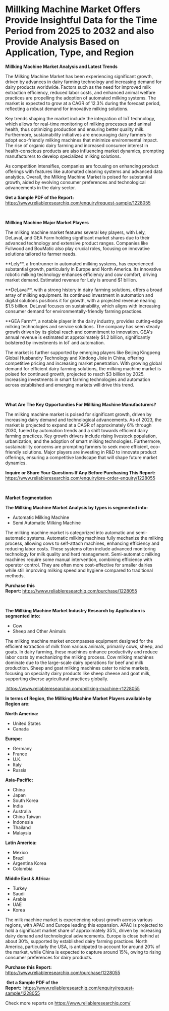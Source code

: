 <p><h1>Millking Machine Market Offers Provide Insightful Data for the Time Period from 2025 to 2032 and also Provide Analysis Based on Application, Type, and Region</h1></p><p><strong>Millking Machine Market Analysis and Latest Trends</strong></p>
<p><p>The Milking Machine Market has been experiencing significant growth, driven by advances in dairy farming technology and increasing demand for dairy products worldwide. Factors such as the need for improved milk extraction efficiency, reduced labor costs, and enhanced animal welfare practices are propelling the adoption of automated milking systems. The market is expected to grow at a CAGR of 12.3% during the forecast period, reflecting a robust demand for innovative milking solutions.</p><p>Key trends shaping the market include the integration of IoT technology, which allows for real-time monitoring of milking processes and animal health, thus optimizing production and ensuring better quality milk. Furthermore, sustainability initiatives are encouraging dairy farmers to adopt eco-friendly milking machines that minimize environmental impact. The rise of organic dairy farming and increased consumer interest in health-conscious products are also influencing market dynamics, prompting manufacturers to develop specialized milking solutions.</p><p>As competition intensifies, companies are focusing on enhancing product offerings with features like automated cleaning systems and advanced data analytics. Overall, the Milking Machine Market is poised for substantial growth, aided by evolving consumer preferences and technological advancements in the dairy sector.</p></p>
<p><strong>Get a Sample PDF of the Report:&nbsp;</strong> <a href="https://www.reliableresearchiq.com/enquiry/request-sample/1228055?utm_campaign=3514&utm_medium=2&utm_source=Github&utm_content=ia&utm_term=09042025&utm_id=millking-machine">https://www.reliableresearchiq.com/enquiry/request-sample/1228055</a></p>
<p>&nbsp;</p>
<p><strong>Millking Machine Major Market Players</strong></p>
<p><p>The milking machine market features several key players, with Lely, DeLaval, and GEA Farm holding significant market shares due to their advanced technology and extensive product ranges. Companies like Fullwood and BouMatic also play crucial roles, focusing on innovative solutions tailored to farmer needs.</p><p>**Lely**, a frontrunner in automated milking systems, has experienced substantial growth, particularly in Europe and North America. Its innovative robotic milking technology enhances efficiency and cow comfort, driving market demand. Estimated revenue for Lely is around $1 billion.</p><p>**DeLaval**, with a strong history in dairy farming solutions, offers a broad array of milking equipment. Its continued investment in automation and digital solutions positions it for growth, with a projected revenue nearing $1.5 billion. DeLaval focuses on sustainability, which aligns with increasing consumer demand for environmentally-friendly farming practices.</p><p>**GEA Farm**, a notable player in the dairy industry, provides cutting-edge milking technologies and service solutions. The company has seen steady growth driven by its global reach and commitment to innovation. GEA's annual revenue is estimated at approximately $1.2 billion, significantly bolstered by investments in IoT and automation.</p><p>The market is further supported by emerging players like Beijing Kingpeng Global Husbandry Technology and Xindong Jixie in China, offering competitive pricing and increasing market penetration. With growing global demand for efficient dairy farming solutions, the milking machine market is poised for continued growth, projected to reach $3 billion by 2025. Increasing investments in smart farming technologies and automation across established and emerging markets will drive this trend.</p></p>
<p>&nbsp;</p>
<p><strong>What Are The Key Opportunities For Millking Machine Manufacturers?</strong></p>
<p><p>The milking machine market is poised for significant growth, driven by increasing dairy demand and technological advancements. As of 2023, the market is projected to expand at a CAGR of approximately 6% through 2030, fueled by automation trends and a shift towards efficient dairy farming practices. Key growth drivers include rising livestock population, urbanization, and the adoption of smart milking technologies. Furthermore, sustainability concerns are prompting farmers to seek more efficient, eco-friendly solutions. Major players are investing in R&D to innovate product offerings, ensuring a competitive landscape that will shape future market dynamics.</p></p>
<p><strong>Inquire or Share Your Questions If Any Before Purchasing This Report:</strong> <a href="https://www.reliableresearchiq.com/enquiry/pre-order-enquiry/1228055?utm_campaign=3514&utm_medium=2&utm_source=Github&utm_content=ia&utm_term=09042025&utm_id=millking-machine">https://www.reliableresearchiq.com/enquiry/pre-order-enquiry/1228055</a></p>
<p>&nbsp;</p>
<p><strong>Market Segmentation</strong></p>
<p><strong>The Millking Machine Market Analysis by types is segmented into:</strong></p>
<p><ul><li>Automatic Milking Machine</li><li>Semi Automatic Milking Machine</li></ul></p>
<p><p>The milking machine market is categorized into automatic and semi-automatic systems. Automatic milking machines fully mechanize the milking process, allowing cows to self-attach machines, enhancing efficiency and reducing labor costs. These systems often include advanced monitoring technology for milk quality and herd management. Semi-automatic milking machines require some manual intervention, combining efficiency with operator control. They are often more cost-effective for smaller dairies while still improving milking speed and hygiene compared to traditional methods.</p></p>
<p><strong>Purchase this Report:&nbsp;</strong><a href="https://www.reliableresearchiq.com/purchase/1228055?utm_campaign=3514&utm_medium=2&utm_source=Github&utm_content=ia&utm_term=09042025&utm_id=millking-machine">https://www.reliableresearchiq.com/purchase/1228055</a></p>
<p>&nbsp;</p>
<p><strong>The Millking Machine Market Industry Research by Application is segmented into:</strong></p>
<p><ul><li>Cow</li><li>Sheep and Other Animals</li></ul></p>
<p><p>The milking machine market encompasses equipment designed for the efficient extraction of milk from various animals, primarily cows, sheep, and goats. In dairy farming, these machines enhance productivity and reduce labor costs by mechanizing the milking process. Cow milking machines dominate due to the large-scale dairy operations for beef and milk production. Sheep and goat milking machines cater to niche markets, focusing on specialty dairy products like sheep cheese and goat milk, supporting diverse agricultural practices globally.</p></p>
<p><a href="https://www.reliableresearchiq.com/millking-machine-r1228055?utm_campaign=3514&utm_medium=2&utm_source=Github&utm_content=ia&utm_term=09042025&utm_id=millking-machine">&nbsp;https://www.reliableresearchiq.com/millking-machine-r1228055</a></p>
<p><strong>In terms of Region, the Millking Machine Market Players available by Region are:</strong></p>
<p>
    <p> <strong> North America: </strong>
        <ul>
            <li>United States</li>
            <li>Canada</li>
        </ul>
        </p> 
    <p> <strong> Europe: </strong>
        <ul>
            <li>Germany</li>
            <li>France</li>
            <li>U.K.</li>
            <li>Italy</li>
            <li>Russia</li>
        </ul>
        </p> 
    <p> <strong> Asia-Pacific: </strong>
        <ul>
            <li>China</li>
            <li>Japan</li>
            <li>South Korea</li>
            <li>India</li>
            <li>Australia</li>
            <li>China Taiwan</li>
            <li>Indonesia</li>
            <li>Thailand</li>
            <li>Malaysia</li>
        </ul>
        </p> 
    <p> <strong> Latin America: </strong>
        <ul>
            <li>Mexico</li>
            <li>Brazil</li>
            <li>Argentina Korea</li>
            <li>Colombia</li>
        </ul>
        </p> 
    <p> <strong> Middle East & Africa: </strong>
        <ul>
            <li>Turkey</li>
            <li>Saudi</li>
            <li>Arabia</li>
            <li>UAE</li>
            <li>Korea</li>
        </ul>
    </p>
    </p>
<p><p>The milk machine market is experiencing robust growth across various regions, with APAC and Europe leading this expansion. APAC is projected to hold a significant market share of approximately 35%, driven by increasing dairy demand and technological advancements. Europe is close behind at about 30%, supported by established dairy farming practices. North America, particularly the USA, is anticipated to account for around 20% of the market, while China is expected to capture around 15%, owing to rising consumer preferences for dairy products.</p></p>
<p><strong>Purchase this Report: </strong><a href="https://www.reliableresearchiq.com/purchase/1228055?utm_campaign=3514&utm_medium=2&utm_source=Github&utm_content=ia&utm_term=09042025&utm_id=millking-machine">https://www.reliableresearchiq.com/purchase/1228055</a></p>
<p>&nbsp;<strong>Get a Sample PDF of the Report:&nbsp;&nbsp;</strong><a href="https://www.reliableresearchiq.com/enquiry/request-sample/1228055?utm_campaign=3514&utm_medium=2&utm_source=Github&utm_content=ia&utm_term=09042025&utm_id=millking-machine">https://www.reliableresearchiq.com/enquiry/request-sample/1228055</a></p>
<p><strong></strong></p>
<p>Check more reports on <a href="https://www.reliableresearchiq.com/?utm_campaign=3514&utm_medium=2&utm_source=Github&utm_content=ia&utm_term=09042025&utm_id=millking-machine">https://www.reliableresearchiq.com/</a></p>